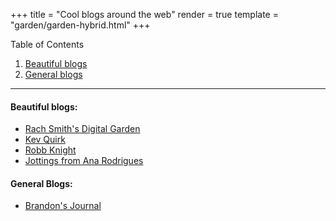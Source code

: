 +++
title = "Cool blogs around the web"
render = true
template = "garden/garden-hybrid.html"
+++
 <!-- 
 {{ img(path="@/garden/Web/blogroll/blogroll.png", class="pict", alt="It's me!") }} 
 ----
 -->


Table of Contents  
1. [Beautiful blogs](#beautiful-blogs)
2. [General blogs](#general-blogs)
----

#### Beautiful blogs:

* [Rach Smith's Digital Garden](https://rachsmith.com/)
* [Kev Quirk](https://kevquirk.com/)
* [Robb Knight](https://rknight.me/)
* [Jottings from Ana Rodrigues](https://ohhelloana.blog/)

#### General Blogs:

* [Brandon's Journal](https://brandons-journal.com/)